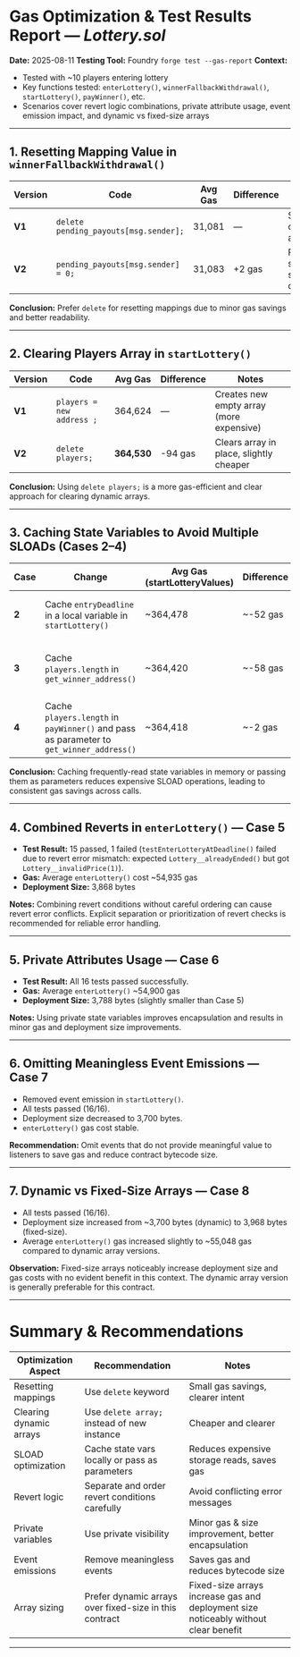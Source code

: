 # Gas Optimization & Test Results Report — *Lottery.sol*

**Date:** 2025-08-11
**Testing Tool:** Foundry `forge test --gas-report`
**Context:**

* Tested with \~10 players entering lottery
* Key functions tested: `enterLottery()`, `winnerFallbackWithdrawal()`, `startLottery()`, `payWinner()`, etc.
* Scenarios cover revert logic combinations, private attribute usage, event emission impact, and dynamic vs fixed-size arrays

---

## 1. Resetting Mapping Value in `winnerFallbackWithdrawal()`

| Version | Code                                  | Avg Gas | Difference | Notes                                   |
| ------- | ------------------------------------- | ------- | ---------- | --------------------------------------- |
| **V1**  | `delete pending_payouts[msg.sender];` | 31,081  | —          | Slightly cheaper and clearer            |
| **V2**  | `pending_payouts[msg.sender] = 0;`    | 31,083  | +2 gas     | Functionally same but slightly costlier |

**Conclusion:** Prefer `delete` for resetting mappings due to minor gas savings and better readability.

---

## 2. Clearing Players Array in `startLottery()`

| Version | Code                      | Avg Gas     | Difference | Notes                                    |
| ------- | ------------------------- | ----------- | ---------- | ---------------------------------------- |
| **V1**  | `players = new address ;` | 364,624     | —          | Creates new empty array (more expensive) |
| **V2**  | `delete players;`         | **364,530** | -94 gas    | Clears array in place, slightly cheaper  |

**Conclusion:** Using `delete players;` is a more gas-efficient and clear approach for clearing dynamic arrays.

---

## 3. Caching State Variables to Avoid Multiple SLOADs (Cases 2–4)

| Case  | Change                                                                                  | Avg Gas (startLotteryValues) | Difference | Notes                                        |
| ----- | --------------------------------------------------------------------------------------- | ---------------------------- | ---------- | -------------------------------------------- |
| **2** | Cache `entryDeadline` in a local variable in `startLottery()`                           | \~364,478                    | \~-52 gas  | Reduces redundant storage reads              |
| **3** | Cache `players.length` in `get_winner_address()`                                        | \~364,420                    | \~-58 gas  | Avoid repeated array length reads            |
| **4** | Cache `players.length` in `payWinner()` and pass as parameter to `get_winner_address()` | \~364,418                    | \~-2 gas   | Minor additional saving, improves modularity |

**Conclusion:**
Caching frequently-read state variables in memory or passing them as parameters reduces expensive SLOAD operations, leading to consistent gas savings across calls.

---

## 4. Combined Reverts in `enterLottery()` — Case 5

* **Test Result:** 15 passed, 1 failed (`testEnterLotteryAtDeadline()` failed due to revert error mismatch: expected `Lottery__alreadyEnded()` but got `Lottery__invalidPrice(1)`).
* **Gas:** Average `enterLottery()` cost \~54,935 gas
* **Deployment Size:** 3,868 bytes

**Notes:**
Combining revert conditions without careful ordering can cause revert error conflicts. Explicit separation or prioritization of revert checks is recommended for reliable error handling.

---

## 5. Private Attributes Usage — Case 6

* **Test Result:** All 16 tests passed successfully.
* **Gas:** Average `enterLottery()` \~54,900 gas
* **Deployment Size:** 3,788 bytes (slightly smaller than Case 5)

**Notes:**
Using private state variables improves encapsulation and results in minor gas and deployment size improvements.

---

## 6. Omitting Meaningless Event Emissions — Case 7

* Removed event emission in `startLottery()`.
* All tests passed (16/16).
* Deployment size decreased to 3,700 bytes.
* `enterLottery()` gas cost stable.

**Recommendation:** Omit events that do not provide meaningful value to listeners to save gas and reduce contract bytecode size.

---

## 7. Dynamic vs Fixed-Size Arrays — Case 8

* All tests passed (16/16).
* Deployment size increased from \~3,700 bytes (dynamic) to 3,968 bytes (fixed-size).
* Average `enterLottery()` gas increased slightly to \~55,048 gas compared to dynamic array versions.

**Observation:** Fixed-size arrays noticeably increase deployment size and gas costs with no evident benefit in this context. The dynamic array version is generally preferable for this contract.

---

# **Summary & Recommendations**

| Optimization Aspect     | Recommendation                                         | Notes                                                                               |
| ----------------------- | ------------------------------------------------------ | ----------------------------------------------------------------------------------- |
| Resetting mappings      | Use `delete` keyword                                   | Small gas savings, clearer intent                                                   |
| Clearing dynamic arrays | Use `delete array;` instead of new instance            | Cheaper and clearer                                                                 |
| SLOAD optimization      | Cache state vars locally or pass as parameters         | Reduces expensive storage reads, saves gas                                          |
| Revert logic            | Separate and order revert conditions carefully         | Avoid conflicting error messages                                                    |
| Private variables       | Use private visibility                                 | Minor gas & size improvement, better encapsulation                                  |
| Event emissions         | Remove meaningless events                              | Saves gas and reduces bytecode size                                                 |
| Array sizing            | Prefer dynamic arrays over fixed-size in this contract | Fixed-size arrays increase gas and deployment size noticeably without clear benefit |

---
